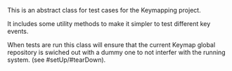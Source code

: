 This is an abstract class for test cases for the Keymapping project. 

It includes some utility methods to make it simpler to test different key events.

When tests are run this class will ensure that the current Keymap global repository is swiched out with a dummy one to not interfer with the running system.  (see #setUp/#tearDown).



